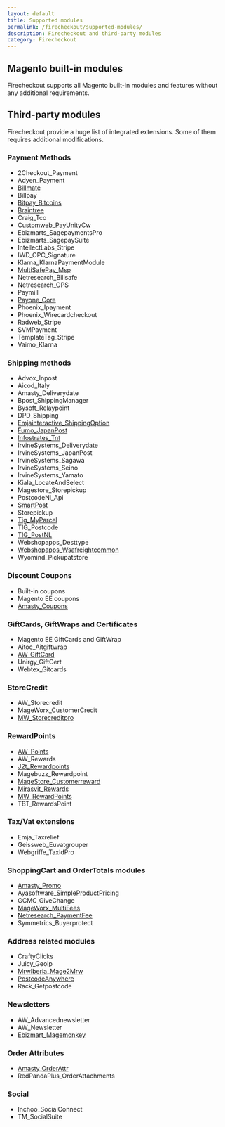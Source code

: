 ```yaml
---
layout: default
title: Supported modules
permalink: /firecheckout/supported-modules/
description: Firecheckout and third-party modules
category: Firecheckout
---
```


## Magento built-in modules

Firecheckout supports all Magento built-in modules and features without any
additional requirements.

## Third-party modules

Firecheckout provide a huge list of integrated extensions. Some of them requires
additional modifications.

### Payment Methods

- 2Checkout_Payment
- Adyen_Payment
- [Billmate](/firecheckout/supported-modules/billmate.html)
- Billpay
- [Bitpay_Bitcoins](/firecheckout/supported-modules/bitpay-bitcoins.html)
- [Braintree](/firecheckout/supported-modules/braintree.html)
- Craig_Tco
- [Customweb_PayUnityCw](/firecheckout/supported-modules/customweb-payunitycw.html)
- Ebizmarts_SagepaymentsPro
- Ebizmarts_SagepaySuite
- IntellectLabs_Stripe
- IWD_OPC_Signature
- Klarna_KlarnaPaymentModule
- [MultiSafePay_Msp](/firecheckout/supported-modules/multisafepay-msp.html)
- Netresearch_Billsafe
- Netresearch_OPS
- Paymill
- [Payone_Core](/firecheckout/supported-modules/payone-core.html)
- Phoenix_Ipayment
- Phoenix_Wirecardcheckout
- Radweb_Stripe
- SVMPayment
- TemplateTag_Stripe
- Vaimo_Klarna

### Shipping methods

- Advox_Inpost
- Aicod_Italy
- Amasty_Deliverydate
- Bpost_ShippingManager
- Bysoft_Relaypoint
- DPD_Shipping
- [Emjainteractive_ShippingOption](/firecheckout/supported-modules/emjainteractive-shippingoption.html)
- [Fumo_JapanPost](/firecheckout/supported-modules/fumo-japanpost.html)
- [Infostrates_Tnt](/firecheckout/supported-modules/infostrates-tnt.html)
- IrvineSystems_Deliverydate
- IrvineSystems_JapanPost
- IrvineSystems_Sagawa
- IrvineSystems_Seino
- IrvineSystems_Yamato
- Kiala_LocateAndSelect
- Magestore_Storepickup
- PostcodeNl_Api
- [SmartPost](/firecheckout/supported-modules/smartpost.html)
- Storepickup
- [Tig_MyParcel](/firecheckout/supported-modules/tig-myparcel.html)
- TIG_Postcode
- [TIG_PostNL](/firecheckout/supported-modules/tig-postnl.html)
- Webshopapps_Desttype
- [Webshopapps_Wsafreightcommon](/firecheckout/supported-modules/webshopapps-wsafreightcommon.html)
- Wyomind_Pickupatstore

### Discount Coupons

- Built-in coupons
- Magento EE coupons
- [Amasty_Coupons](/firecheckout/supported-modules/amasty-coupons.html)

### GiftCards, GiftWraps and Certificates

- Magento EE GiftCards and GiftWrap
- Aitoc_Aitgiftwrap
- [AW_GiftCard](/firecheckout/supported-modules/aw-giftcard.html)
- Unirgy_GiftCert
- Webtex_Gitcards

### StoreCredit

- AW_Storecredit
- MageWorx_CustomerCredit
- [MW_Storecreditpro](/firecheckout/supported-modules/mw-storecreditpro.html)

### RewardPoints

- [AW_Points](/firecheckout/supported-modules/aw-points.html)
- AW_Rewards
- [J2t_Rewardpoints](/firecheckout/supported-modules/j2t-rewardpoints.html)
- Magebuzz_Rewardpoint
- [MageStore_Customerreward](/firecheckout/supported-modules/magestore-customerreward.html)
- [Mirasvit_Rewards](/firecheckout/supported-modules/mirasvit-rewards.html)
- [MW_RewardPoints](/firecheckout/supported-modules/mw-rewardpoints.html)
- TBT_RewardsPoint

### Tax/Vat extensions

- Emja_Taxrelief
- Geissweb_Euvatgrouper
- Webgriffe_TaxIdPro

### ShoppingCart and OrderTotals modules

- [Amasty_Promo](/firecheckout/supported-modules/amasty-promo.html)
- [Ayasoftware_SimpleProductPricing](/firecheckout/supported-modules/ayasoftware-simpleproductpricing.html)
- GCMC_GiveChange
- [MageWorx_MultiFees](/firecheckout/supported-modules/mageworx-multifees.html)
- [Netresearch_PaymentFee](/firecheckout/supported-modules/netresearch-paymentfee.html)
- Symmetrics_Buyerprotect

### Address related modules

- CraftyClicks
- Juicy_Geoip
- [MrwIberia_Mage2Mrw](/firecheckout/supported-modules/mrwiberia-mage2mrw.html)
- [PostcodeAnywhere](/firecheckout/supported-modules/postcode-anywhere.html)
- Rack_Getpostcode

### Newsletters

- AW_Advancednewsletter
- AW_Newsletter
- [Ebizmart_Magemonkey](/firecheckout/supported-modules/ebizmarts-magemonkey.html)

### Order Attributes

- [Amasty_OrderAttr](/firecheckout/supported-modules/amasty-orderattr.html)
- RedPandaPlus_OrderAttachments

### Social

- Inchoo_SocialConnect
- TM_SocialSuite
